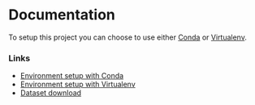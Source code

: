 # Documentation

To setup this project you can choose to use either [Conda] or [Virtualenv].


### Links

- [Environment setup with Conda](env-setup-conda.md)
- [Environment setup with Virtualenv](env-setup-venv.md)
- [Dataset download](dataset-download.md)


[Conda]: https://conda.io
[Virtualenv]: https://virtualenv.pypa.io